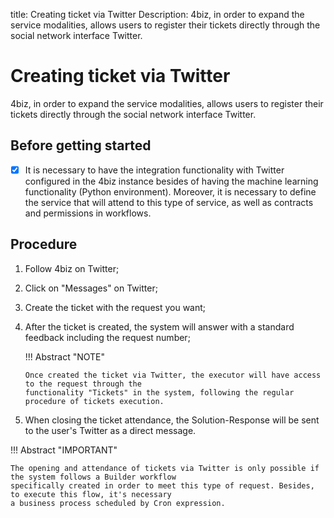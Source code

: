 title: Creating ticket via Twitter
Description: 4biz, in order to expand the service modalities, allows users to register their tickets directly through the social network interface Twitter.

# Creating ticket via Twitter
4biz, in order to expand the service modalities, allows users to register their tickets directly through the social network interface Twitter.

Before getting started
----------------------

- [x] It is necessary to have the integration functionality with Twitter configured in the 4biz instance besides of having the machine learning functionality (Python environment). Moreover, it is necessary to define the service that will attend to this type of service, as well as contracts and permissions in workflows. 

Procedure 
-------------

1.  Follow 4biz on Twitter;

2.  Click on "Messages" on Twitter;

3.  Create the ticket with the request you want;

4.  After the ticket is created, the system will answer with a standard feedback including the request number;

    !!! Abstract "NOTE"
        
        Once created the ticket via Twitter, the executor will have access to the request through the 
        functionality "Tickets" in the system, following the regular procedure of tickets execution. 
        
5.  When closing the ticket attendance, the Solution-Response will be sent to the user's Twitter as a direct message.

!!! Abstract "IMPORTANT"

    The opening and attendance of tickets via Twitter is only possible if the system follows a Builder workflow 
    specifically created in order to meet this type of request. Besides, to execute this flow, it's necessary 
    a business process scheduled by Cron expression. 
